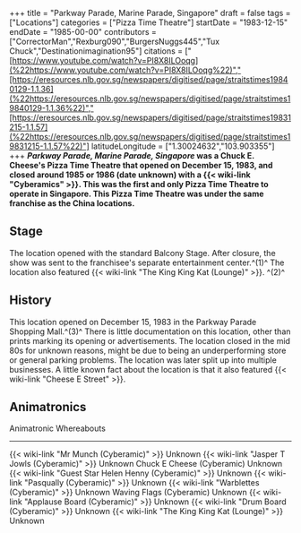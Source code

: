 +++
title = "Parkway Parade, Marine Parade, Singapore"
draft = false
tags = ["Locations"]
categories = ["Pizza Time Theatre"]
startDate = "1983-12-15"
endDate = "1985-00-00"
contributors = ["CorrectorMan","Rexburg090","BurgersNuggs445","Tux Chuck","Destinationimagination95"]
citations = ["[https://www.youtube.com/watch?v=PI8X8ILOoqg](%22https://www.youtube.com/watch?v=PI8X8ILOoqg%22)","[https://eresources.nlb.gov.sg/newspapers/digitised/page/straitstimes19840129-1.1.36](%22https://eresources.nlb.gov.sg/newspapers/digitised/page/straitstimes19840129-1.1.36%22)","[https://eresources.nlb.gov.sg/newspapers/digitised/page/straitstimes19831215-1.1.57](%22https://eresources.nlb.gov.sg/newspapers/digitised/page/straitstimes19831215-1.1.57%22)"]
latitudeLongitude = ["1.30024632","103.903355"]
+++
***Parkway Parade, Marine Parade, Singapore* was a Chuck E. Cheese's Pizza Time Theatre that opened on December 15, 1983, and closed around 1985 or 1986 (date unknown) with a {{< wiki-link "Cyberamics" >}}. This was the first and only Pizza Time Theatre to operate in Singapore.
This Pizza Time Theatre was under the same franchise as the China locations.**

## Stage

The location opened with the standard Balcony Stage. After closure, the show was sent to the franchisee's separate entertainment center.^(1)^ The location also featured {{< wiki-link "The King King Kat (Lounge)" >}}. ^(2)^

## History

This location opened on December 15, 1983 in the Parkway Parade Shopping Mall.^(3)^ There is little documentation on this location, other than prints marking its opening or advertisements. The location closed in the mid 80s for unknown reasons, might be due to being an underperforming store or general parking problems. The location was later split up into multiple businesses.
A little known fact about the location is that it also featured {{< wiki-link "Cheese E Street" >}}.

## Animatronics

  Animatronic                                                  Whereabouts
  ------------------------------------------------------------ -------------
  {{< wiki-link "Mr Munch (Cyberamic)" >}}                 Unknown
  {{< wiki-link "Jasper T Jowls (Cyberamic)" >}}           Unknown
  Chuck E Cheese (Cyberamic)                                   Unknown
  {{< wiki-link "Guest Star Helen Henny (Cyberamic)" >}}   Unknown
  {{< wiki-link "Pasqually (Cyberamic)" >}}                Unknown
  {{< wiki-link "Warblettes (Cyberamic)" >}}               Unknown
  Waving Flags (Cyberamic)                                     Unknown
  {{< wiki-link "Applause Board (Cyberamic)" >}}           Unknown
  {{< wiki-link "Drum Board (Cyberamic)" >}}               Unknown
  {{< wiki-link "The King King Kat (Lounge)" >}}           Unknown
